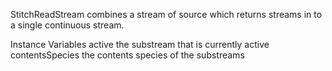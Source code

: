 StitchReadStream combines a stream of source which returns streams in to a single continuous stream.

Instance Variables
	active	<ReadStream>	the substream that is currently active
	contentsSpecies	<Class>	the contents species of the substreams

